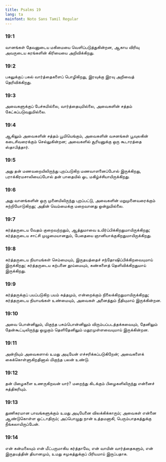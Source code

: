 ```yaml
---
title: Psalms 19
lang: ta
mainfont: Noto Sans Tamil Regular
---
```


###  19:1

வானங்கள் தேவனுடைய மகிமையை வெளிப்படுத்துகின்றன, ஆகாய விரிவு அவருடைய கரங்களின் கிரியையை அறிவிக்கிறது.

###  19:2

பகலுக்குப் பகல் வார்த்தைகளைப் பொழிகிறது, இரவுக்கு இரவு அறிவைத் தெரிவிக்கிறது.

###  19:3

அவைகளுக்குப் பேச்சுமில்லை, வார்த்தையுமில்லை, அவைகளின் சத்தம் கேட்கப்படுவதுமில்லை.

###  19:4

ஆகிலும் அவைகளின் சத்தம் பூமியெங்கும், அவைகளின் வசனங்கள் பூவுலகின் கடைசிவரைக்கும் செல்லுகின்றன; அவைகளில் சூரியனுக்கு ஒரு கூடாரத்தை ஸ்தாபித்தார்.

###  19:5

அது தன் மணவறையிலிருந்து புறப்படுகிற மணவாளனைப்போல் இருக்கிறது, பராக்கிரமசாலியைப்போல் தன் பாதையில் ஓட மகிழ்ச்சியாயிருக்கிறது.

###  19:6

அது வானங்களின் ஒரு முனையிலிருந்து புறப்பட்டு, அவைகளின் மறுமுனைவரைக்கும் சுற்றியோடுகிறது; அதின் வெம்மைக்கு மறைவானது ஒன்றுமில்லை.

###  19:7

கர்த்தருடைய வேதம் குறைவற்றதும், ஆத்துமாவை உயிர்ப்பிக்கிறதுமாயிருக்கிறது; கர்த்தருடைய சாட்சி முழுமையானதும், பேதையை ஞானியாக்குகிறதுமாயிருக்கிறது.

###  19:8

கர்த்தருடைய நியாயங்கள் செம்மையும், இருதயத்தைச் சந்தோஷிப்பிக்கிறவையுமாய் இருக்கிறது; கர்த்தருடைய கற்பனை தூய்மையும், கண்களைத் தெளிவிக்கிறதுமாய் இருக்கிறது.

###  19:9

கர்த்தருக்குப் பயப்படுகிற பயம் சுத்தமும், என்றைக்கும் நிலைக்கிறதுமாயிருக்கிறது; கர்த்தருடைய நியாயங்கள் உண்மையும், அவைகள் அனைத்தும் நீதியுமாய் இருக்கின்றன.

###  19:10

அவை பொன்னிலும், மிகுந்த பசும்பொன்னிலும் விரும்பப்படத்தக்கவையும், தேனிலும் தேன்கூட்டிலிருந்து ஒழுகும் தெளிதேனிலும் மதுரமுள்ளவையுமாய் இருக்கின்றன.

###  19:11

அன்றியும் அவைகளால் உமது அடியேன் எச்சரிக்கப்படுகிறேன்; அவைகளைக் கைக்கொள்ளுகிறதினால் மிகுந்த பலன் உண்டு.

###  19:12

தன் பிழைகளை உணருகிறவன் யார்? மறைந்து கிடக்கும் பிழைகளிலிருந்து என்னைச் சுத்திகரியும்.

###  19:13

துணிகரமான பாவங்களுக்கும் உமது அடியேனை விலக்கிக்காரும்; அவைகள் என்னை ஆண்டுகொள்ள ஒட்டாதிரும்; அப்பொழுது நான் உத்தமனாகி, பெரும்பாதகத்துக்கு நீங்கலாயிருப்பேன்.

###  19:14

என் கன்மலையும் என் மீட்பருமாகிய கர்த்தாவே, என் வாயின் வார்த்தைகளும், என் இருதயத்தின் தியானமும், உமது சமுகத்துக்குப் பிரியமாய் இருப்பதாக.

